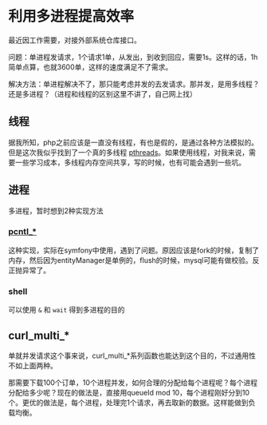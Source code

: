 # 利用多进程提高效率
最近因工作需要，对接外部系统仓库接口。

问题：单进程发请求，1个请求1单，从发出，到收到回应，需要1s。这样的话，1h简单点算，也就3600单，这样的速度满足不了需求。

解决方法：单进程解决不了，那只能考虑并发的去发请求。那并发，是用多线程？还是多进程？（进程和线程的区别这里不讲了，自己网上找）

## 线程
据我所知，php之前应该是一直没有线程，有也是假的，是通过各种方法模拟的。但是这次我似乎找到了一个真的多线程 [pthreads](http://docs.php.net/manual/en/book.pthreads.php)。如果使用线程，对我来说，需要一些学习成本，多线程内存空间共享，写的时候，也有可能会遇到一些坑。

## 进程
多进程，暂时想到2种实现方法

### [pcntl_*](http://cn2.php.net/manual/en/book.pcntl.php)
这种实现，实际在symfony中使用，遇到了问题。原因应该是fork的时候，复制了内存，然后因为entityManager是单例的，flush的时候，mysql可能有做校验。反正抛异常了。

### shell
可以使用 `&` 和 `wait` 得到多进程的目的

## curl_multi_*
单就并发请求这个事来说，curl_multi_*系列函数也能达到这个目的，不过通用性不如上面两种。

那需要下载100个订单，10个进程并发，如何合理的分配给每个进程呢？每个进程分配给多少呢？现在的做法是，直接用queueId mod 10，每个进程刚好分到10个。更优的做法是，每个进程，处理完1个请求，再去取新的数据。这样能做到负载均衡。
